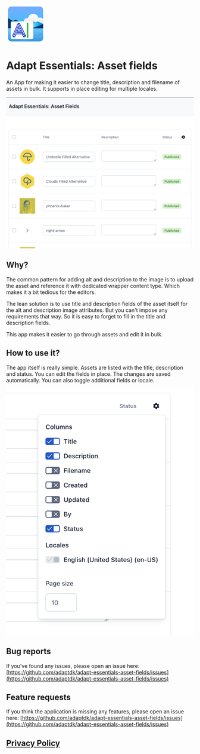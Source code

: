 ![App icon](doc/app-icon.svg)

# Adapt Essentials: Asset fields

An App for making it easier to change title, description and filename of assets in bulk. It supports in place editing for multiple locales.

![Alt text](doc/app.png)

## Why?

The common pattern for adding alt and description to the image is to upload the asset and reference it with dedicated wrapper content type. Which makes it a bit tedious for the editors.

The lean solution is to use title and description fields of the asset itself for the alt and description image attributes. But you can't impose any requirements that way. So it is easy to forget to fill in the title and description fields.

This app makes it easier to go through assets and edit it in bulk.

## How to use it?

The app itself is really simple. Assets are listed with the title, description and status. You can edit the fields in place. The changes are saved automatically. You can also toggle additional fields or locale.

![Alt text](doc/settings.png)

## Bug reports

If you've found any issues, please open an issue here: [https://github.com/adaptdk/adapt-essentials-asset-fields/issues](https://github.com/adaptdk/adapt-essentials-asset-fields/issues)

## Feature requests

If you think the application is missing any features, please open an issue here: [https://github.com/adaptdk/adapt-essentials-asset-fields/issues](https://github.com/adaptdk/adapt-essentials-asset-fields/issues)

## [Privacy Policy](https://adaptagency.com/privacy-policy)
